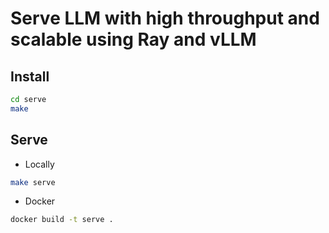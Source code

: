 # Serve LLM with high throughput and scalable using Ray and vLLM

## Install

```bash
cd serve
make
```

## Serve

- Locally
  
```bash
make serve
```

- Docker

```bash
docker build -t serve .
```
